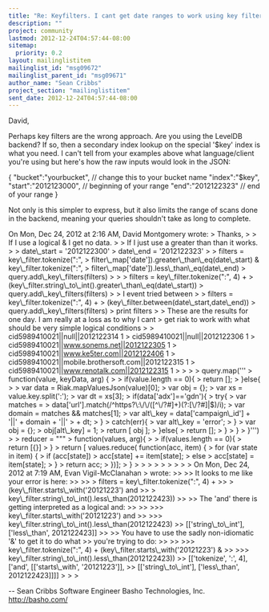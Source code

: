 ```yaml
---
title: "Re: Keyfilters. I cant get date ranges to work using key filters"
description: ""
project: community
lastmod: 2012-12-24T04:57:44-08:00
sitemap:
  priority: 0.2
layout: mailinglistitem
mailinglist_id: "msg09672"
mailinglist_parent_id: "msg09671"
author_name: "Sean Cribbs"
project_section: "mailinglistitem"
sent_date: 2012-12-24T04:57:44-08:00
---
```



David,

Perhaps key filters are the wrong approach. Are you using the LevelDB
backend? If so, then a secondary index lookup on the special '$key'
index is what you need. I can't tell from your examples above what
language/client you're using but here's how the raw inputs would look
in the JSON:

{
 "bucket":"yourbucket", // change this to your bucket name
 "index":"$key",
 "start":"2012123000", // beginning of your range
 "end":"2012122323" // end of your range
}

Not only is this simpler to express, but it also limits the range of
scans done in the backend, meaning your queries shouldn't take as long
to complete.

On Mon, Dec 24, 2012 at 2:16 AM, David Montgomery
 wrote:
&gt; Thanks,
&gt;
&gt; If I use a logical & I get no data.
&gt;
&gt; If I just use a greater than than it works.
&gt;
&gt; date\\_start = '2012122300'
&gt; date\\_end = '2012122323'
&gt;
&gt; filters = key\\_filter.tokenize(":",
&gt; filter\\_map['date']).greater\\_than\\_eq(date\\_start) & key\\_filter.tokenize(":",
&gt; filter\\_map['date']).less\\_than\\_eq(date\\_end)
&gt; query.add\\_key\\_filters(filters)
&gt;
&gt;
&gt; filters = key\\_filter.tokenize(":", 4) +
&gt; (key\\_filter.string\\_to\\_int().greater\\_than\\_eq(date\\_start))
&gt; query.add\\_key\\_filters(filters)
&gt;
&gt; I event tried between
&gt;
&gt; filters = key\\_filter.tokenize(":", 4) +
&gt; (key\\_filter.between(date\\_start,date\\_end))
&gt; query.add\\_key\\_filters(filters)
&gt; print filters
&gt;
&gt; These are the results for one day. I am really at a loss as to why I cant
&gt; get riak to work with what should be very simple logical conditions
&gt;
&gt; cid5989410021||null||2012122314 1
&gt; cid5989410021||null||2012122306 1
&gt; cid5989410021||www.sonems.net||2012122305 1
&gt; cid5989410021||www.ke5ter.com||2012122406 1
&gt; cid5989410021||mobile.brothersoft.com||2012122315 1
&gt; cid5989410021||www.renotalk.com||2012122315 1
&gt;
&gt;
&gt;
&gt; query.map('''
&gt; function(value, keyData, arg) {
&gt;
&gt; if(value.length == 0){
&gt; return [];
&gt; }else{
&gt;
&gt; var data = Riak.mapValuesJson(value)[0];
&gt; var obj = {};
&gt; var xs = value.key.split(':');
&gt; var dt = xs[3];
&gt; if(data['adx']=='gdn'){
&gt; try{
&gt; var matches =
&gt; data['url'].match(/^https?\\:\\/\\/([^\\/?#]+)(?:[\\/?#]|$)/i);
&gt; var domain = matches && matches[1];
&gt; var alt\\_key = data['campaign\\_id'] + '||' + domain + '||'
&gt; + dt;
&gt; }
&gt; catch(err){
&gt; var alt\\_key = 'error';
&gt; }
&gt; var obj = {};
&gt; obj[alt\\_key] = 1;
&gt; return [ obj ];
&gt; }else{
&gt; return [];
&gt; }
&gt; }
&gt; }''')
&gt;
&gt; reducer = """
&gt; function(values, arg){
&gt;
&gt; if(values.length == 0){
&gt; return [{}]
&gt; }
&gt; return [ values.reduce( function(acc, item) {
&gt; for (var state in item) {
&gt; if (acc[state])
&gt; acc[state] += item[state];
&gt; else
&gt; acc[state] = item[state];
&gt; }
&gt; return acc;
&gt; })];
&gt; }
&gt;
&gt;
&gt;
&gt;
&gt;
&gt;
&gt;
&gt;
&gt; On Mon, Dec 24, 2012 at 7:19 AM, Evan Vigil-McClanahan
&gt;  wrote:
&gt;&gt;
&gt;&gt; It looks to me like your error is here:
&gt;&gt;
&gt;&gt; &gt; filters = key\\_filter.tokenize(":", 4) +
&gt;&gt; &gt; (key\\_filter.starts\\_with('20121223') and
&gt;&gt; &gt; key\\_filter.string\\_to\\_int().less\\_than(2012122423))
&gt;&gt;
&gt;&gt; The 'and' there is getting interpreted as a logical and:
&gt;&gt;
&gt;&gt; &gt;&gt;&gt; key\\_filter.starts\\_with('20121223') and
&gt;&gt; &gt;&gt;&gt; key\\_filter.string\\_to\\_int().less\\_than(2012122423)
&gt;&gt; [['string\\_to\\_int'], ['less\\_than', 2012122423]]
&gt;&gt;
&gt;&gt; You have to use the sadly non-idiomatic '&' to get it to do what
&gt;&gt; you're trying to do:
&gt;&gt;
&gt;&gt; &gt;&gt;&gt; key\\_filter.tokenize(":", 4) + (key\\_filter.starts\\_with('20121223') &
&gt;&gt; &gt;&gt;&gt; key\\_filter.string\\_to\\_int().less\\_than(2012122423))
&gt;&gt; [['tokenize', ':', 4], ['and', [['starts\\_with', '20121223']],
&gt;&gt; [['string\\_to\\_int'], ['less\\_than', 2012122423]]]]
&gt;
&gt;
&gt;


-- 
Sean Cribbs 
Software Engineer
Basho Technologies, Inc.
http://basho.com/


